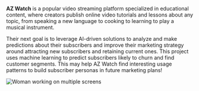 **AZ Watch** is a popular video streaming platform specialized in educational content, where creators publish online video tutorials and lessons about any topic, from speaking a new language to cooking to learning to play a musical instrument.

Their next goal is to leverage AI-driven solutions to analyze and make predictions about their subscribers and improve their marketing strategy around attracting new subscribers and retaining current ones. This project uses machine learning to predict subscribers likely to churn and find customer segments. This may help AZ Watch find interesting usage patterns to build subscriber personas in future marketing plans!

![Woman working on multiple screens](marketinganalytics.jpg)


